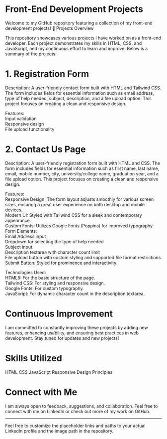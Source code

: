 # Front-End Development Projects

Welcome to my GitHub repository featuring a collection of my front-end development projects! 🚀
Projects Overview

This repository showcases various projects I have worked on as a front-end developer. Each project demonstrates my skills in HTML, CSS, and JavaScript, and my continuous effort to learn and improve. Below is a summary of the projects:

# 1. Registration Form

Description: A user-friendly contact form built with HTML and Tailwind CSS. The form includes fields for essential information such as email address, type of help needed, subject, description, and a file upload option. This project focuses on creating a clean and responsive design.

Features:<br>
        Input validation
        <br>
        Responsive design
        <br>
        File upload functionality

# 2. Contact Us Page

Description: A user-friendly registration form built with HTML and CSS. The form includes fields for essential information such as first name, last name, email, mobile number, city, university/college name, graduation year, and a file upload option. This project focuses on creating a clean and responsive design.

Features: <br>
        Responsive Design: The form layout adjusts smoothly for various screen sizes, ensuring a great user experience on both desktop and mobile devices.
        <br>
        Modern UI: Styled with Tailwind CSS for a sleek and contemporary appearance.
        <br>
        Custom Fonts: Utilizes Google Fonts (Poppins) for improved typography.
        <br>
        Form Elements:<br>
                Email Address input
                <br>
                Dropdown for selecting the type of help needed
                <br>
                Subject input
                <br>
                Description textarea with character count limit
                <br>
                File upload button with custom styling and supported file format restrictions
                <br>
        Submit Button: Styled for prominence and interactivity.

Technologies Used:<br>
        HTML5: For the basic structure of the page.
        <br>
        Tailwind CSS: For styling and responsive design.
        <br>
        Google Fonts: For custom typography.
        <br>
        JavaScript: For dynamic character count in the description textarea.

# Continuous Improvement

I am committed to constantly improving these projects by adding new features, enhancing usability, and ensuring best practices in web development. Stay tuned for updates and new projects!

# Skills Utilized

HTML
CSS
JavaScript
Responsive Design Principles

# Connect with Me

I am always open to feedback, suggestions, and collaboration. Feel free to connect with me on LinkedIn or check out more of my work on GitHub.
________________________________________________________________________________________________________________________________________________________________________________________

Feel free to customize the placeholder links and paths to your actual LinkedIn profile and the image path in the repository.
